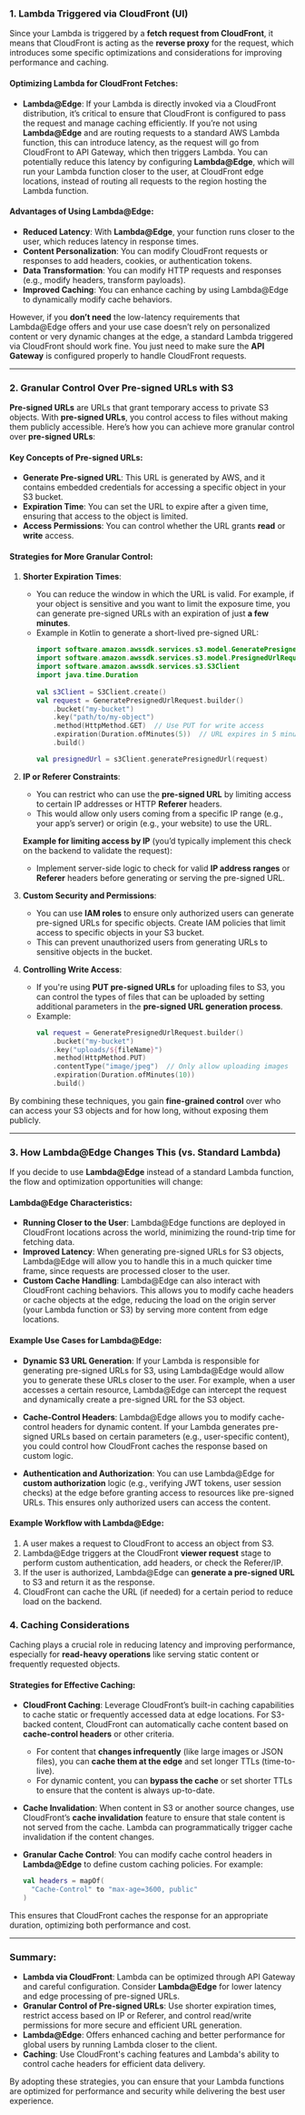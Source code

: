 ### 1. **Lambda Triggered via CloudFront (UI)**
Since your Lambda is triggered by a **fetch request from CloudFront**, it means that CloudFront is acting as the **reverse proxy** for the request, which introduces some specific optimizations and considerations for improving performance and caching.

#### Optimizing Lambda for CloudFront Fetches:
- **Lambda@Edge**: If your Lambda is directly invoked via a CloudFront distribution, it’s critical to ensure that CloudFront is configured to pass the request and manage caching efficiently. If you’re not using **Lambda@Edge** and are routing requests to a standard AWS Lambda function, this can introduce latency, as the request will go from CloudFront to API Gateway, which then triggers Lambda. You can potentially reduce this latency by configuring **Lambda@Edge**, which will run your Lambda function closer to the user, at CloudFront edge locations, instead of routing all requests to the region hosting the Lambda function.

#### Advantages of Using Lambda@Edge:
- **Reduced Latency**: With **Lambda@Edge**, your function runs closer to the user, which reduces latency in response times.
- **Content Personalization**: You can modify CloudFront requests or responses to add headers, cookies, or authentication tokens.
- **Data Transformation**: You can modify HTTP requests and responses (e.g., modify headers, transform payloads).
- **Improved Caching**: You can enhance caching by using Lambda@Edge to dynamically modify cache behaviors.

However, if you **don’t need** the low-latency requirements that Lambda@Edge offers and your use case doesn’t rely on personalized content or very dynamic changes at the edge, a standard Lambda triggered via CloudFront should work fine. You just need to make sure the **API Gateway** is configured properly to handle CloudFront requests.

---

### 2. **Granular Control Over Pre-signed URLs with S3**
**Pre-signed URLs** are URLs that grant temporary access to private S3 objects. With **pre-signed URLs**, you control access to files without making them publicly accessible. Here’s how you can achieve more granular control over **pre-signed URLs**:

#### Key Concepts of Pre-signed URLs:
- **Generate Pre-signed URL**: This URL is generated by AWS, and it contains embedded credentials for accessing a specific object in your S3 bucket.
- **Expiration Time**: You can set the URL to expire after a given time, ensuring that access to the object is limited.
- **Access Permissions**: You can control whether the URL grants **read** or **write** access.

#### Strategies for More Granular Control:
1. **Shorter Expiration Times**:
    - You can reduce the window in which the URL is valid. For example, if your object is sensitive and you want to limit the exposure time, you can generate pre-signed URLs with an expiration of just **a few minutes**.
    - Example in Kotlin to generate a short-lived pre-signed URL:
      ```kotlin
      import software.amazon.awssdk.services.s3.model.GeneratePresignedUrlRequest
      import software.amazon.awssdk.services.s3.model.PresignedUrlRequest
      import software.amazon.awssdk.services.s3.S3Client
      import java.time.Duration
 
      val s3Client = S3Client.create()
      val request = GeneratePresignedUrlRequest.builder()
          .bucket("my-bucket")
          .key("path/to/my-object")
          .method(HttpMethod.GET)  // Use PUT for write access
          .expiration(Duration.ofMinutes(5))  // URL expires in 5 minutes
          .build()
      
      val presignedUrl = s3Client.generatePresignedUrl(request)
      ```

2. **IP or Referer Constraints**:
    - You can restrict who can use the **pre-signed URL** by limiting access to certain IP addresses or HTTP **Referer** headers.
    - This would allow only users coming from a specific IP range (e.g., your app’s server) or origin (e.g., your website) to use the URL.

   **Example for limiting access by IP** (you’d typically implement this check on the backend to validate the request):
    - Implement server-side logic to check for valid **IP address ranges** or **Referer** headers before generating or serving the pre-signed URL.

3. **Custom Security and Permissions**:
    - You can use **IAM roles** to ensure only authorized users can generate pre-signed URLs for specific objects. Create IAM policies that limit access to specific objects in your S3 bucket.
    - This can prevent unauthorized users from generating URLs to sensitive objects in the bucket.

4. **Controlling Write Access**:
    - If you're using **PUT pre-signed URLs** for uploading files to S3, you can control the types of files that can be uploaded by setting additional parameters in the **pre-signed URL generation process**.
    - Example:
      ```kotlin
      val request = GeneratePresignedUrlRequest.builder()
          .bucket("my-bucket")
          .key("uploads/${fileName}")
          .method(HttpMethod.PUT)
          .contentType("image/jpeg")  // Only allow uploading images
          .expiration(Duration.ofMinutes(10))
          .build()
      ```

By combining these techniques, you gain **fine-grained control** over who can access your S3 objects and for how long, without exposing them publicly.

---

### 3. **How Lambda@Edge Changes This (vs. Standard Lambda)**

If you decide to use **Lambda@Edge** instead of a standard Lambda function, the flow and optimization opportunities will change:

#### Lambda@Edge Characteristics:
- **Running Closer to the User**: Lambda@Edge functions are deployed in CloudFront locations across the world, minimizing the round-trip time for fetching data.
- **Improved Latency**: When generating pre-signed URLs for S3 objects, Lambda@Edge will allow you to handle this in a much quicker time frame, since requests are processed closer to the user.
- **Custom Cache Handling**: Lambda@Edge can also interact with CloudFront caching behaviors. This allows you to modify cache headers or cache objects at the edge, reducing the load on the origin server (your Lambda function or S3) by serving more content from edge locations.

#### Example Use Cases for Lambda@Edge:
- **Dynamic S3 URL Generation**: If your Lambda is responsible for generating pre-signed URLs for S3, using Lambda@Edge would allow you to generate these URLs closer to the user. For example, when a user accesses a certain resource, Lambda@Edge can intercept the request and dynamically create a pre-signed URL for the S3 object.

- **Cache-Control Headers**: Lambda@Edge allows you to modify cache-control headers for dynamic content. If your Lambda generates pre-signed URLs based on certain parameters (e.g., user-specific content), you could control how CloudFront caches the response based on custom logic.

- **Authentication and Authorization**: You can use Lambda@Edge for **custom authorization** logic (e.g., verifying JWT tokens, user session checks) at the edge before granting access to resources like pre-signed URLs. This ensures only authorized users can access the content.

#### Example Workflow with Lambda@Edge:
1. A user makes a request to CloudFront to access an object from S3.
2. Lambda@Edge triggers at the CloudFront **viewer request** stage to perform custom authentication, add headers, or check the Referer/IP.
3. If the user is authorized, Lambda@Edge can **generate a pre-signed URL** to S3 and return it as the response.
4. CloudFront can cache the URL (if needed) for a certain period to reduce load on the backend.

### 4. **Caching Considerations**
Caching plays a crucial role in reducing latency and improving performance, especially for **read-heavy operations** like serving static content or frequently requested objects.

#### Strategies for Effective Caching:
- **CloudFront Caching**: Leverage CloudFront’s built-in caching capabilities to cache static or frequently accessed data at edge locations. For S3-backed content, CloudFront can automatically cache content based on **cache-control headers** or other criteria.

    - For content that **changes infrequently** (like large images or JSON files), you can **cache them at the edge** and set longer TTLs (time-to-live).
    - For dynamic content, you can **bypass the cache** or set shorter TTLs to ensure that the content is always up-to-date.

- **Cache Invalidation**: When content in S3 or another source changes, use CloudFront’s **cache invalidation** feature to ensure that stale content is not served from the cache. Lambda can programmatically trigger cache invalidation if the content changes.

- **Granular Cache Control**: You can modify cache control headers in **Lambda@Edge** to define custom caching policies. For example:
  ```kotlin
  val headers = mapOf(
    "Cache-Control" to "max-age=3600, public"
  )
  ```

This ensures that CloudFront caches the response for an appropriate duration, optimizing both performance and cost.

---

### **Summary**:
- **Lambda via CloudFront**: Lambda can be optimized through API Gateway and careful configuration. Consider **Lambda@Edge** for lower latency and edge processing of pre-signed URLs.
- **Granular Control of Pre-signed URLs**: Use shorter expiration times, restrict access based on IP or Referer, and control read/write permissions for more secure and efficient URL generation.
- **Lambda@Edge**: Offers enhanced caching and better performance for global users by running Lambda closer to the client.
- **Caching**: Use CloudFront's caching features and Lambda's ability to control cache headers for efficient data delivery.

By adopting these strategies, you can ensure that your Lambda functions are optimized for performance and security while delivering the best user experience.
